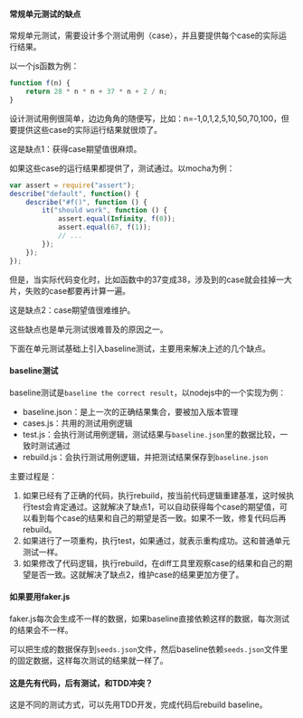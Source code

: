 #### 常规单元测试的缺点

常规单元测试，需要设计多个测试用例（case），并且要提供每个case的实际运行结果。

以一个js函数为例：

```javascript
function f(n) {
    return 28 * n * n + 37 * n + 2 / n;
}
```

设计测试用例很简单，边边角角的随便写，比如：n=-1,0,1,2,5,10,50,70,100，但要提供这些case的实际运行结果就很烦了。

这是缺点1：获得case期望值很麻烦。

如果这些case的运行结果都提供了，测试通过。以mocha为例：

```javascript
var assert = require("assert");
describe("default", function() {
    describe("#f()", function () {
        it("should work", function () {
            assert.equal(Infinity, f(0));
            assert.equal(67, f(1));
            // ...
        });
    });
});
```

但是，当实际代码变化时，比如函数中的37变成38，涉及到的case就会挂掉一大片，失败的case都要再计算一遍。

这是缺点2：case期望值很难维护。

这些缺点也是单元测试很难普及的原因之一。

下面在单元测试基础上引入baseline测试，主要用来解决上述的几个缺点。

#### baseline测试

baseline测试是`baseline the correct result`，以nodejs中的一个实现为例：

+ baseline.json：是上一次的正确结果集合，要被加入版本管理
+ cases.js：共用的测试用例逻辑
+ test.js：会执行测试用例逻辑，测试结果与`baseline.json`里的数据比较，一致时测试通过
+ rebuild.js：会执行测试用例逻辑，并把测试结果保存到`baseline.json`

主要过程是：

1. 如果已经有了正确的代码，执行rebuild，按当前代码逻辑重建基准，这时候执行test会肯定通过。这就解决了缺点1，可以自动获得每个case的期望值，可以看到每个case的结果和自己的期望是否一致。如果不一致，修复代码后再rebuild。
2. 如果进行了一项重构，执行test，如果通过，就表示重构成功。这和普通单元测试一样。
3. 如果修改了代码逻辑，执行rebuild，在diff工具里观察case的结果和自己的期望是否一致。这就解决了缺点2，维护case的结果更加方便了。

#### 如果要用faker.js

faker.js每次会生成不一样的数据，如果baseline直接依赖这样的数据，每次测试的结果会不一样。

可以把生成的数据保存到`seeds.json`文件，然后baseline依赖`seeds.json`文件里的固定数据，这样每次测试的结果就一样了。

#### 这是先有代码，后有测试，和TDD冲突？

这是不同的测试方式，可以先用TDD开发，完成代码后rebuild baseline。